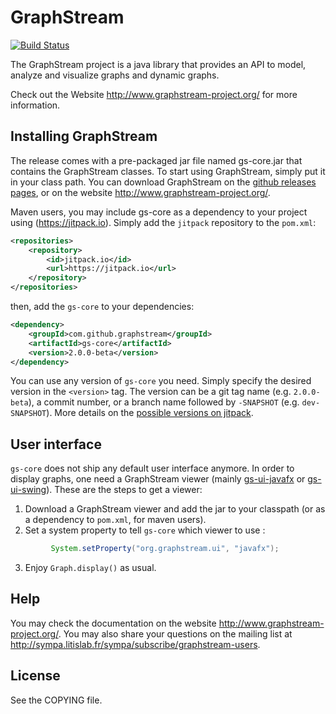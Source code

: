 # GraphStream


[![Build Status](https://travis-ci.org/graphstream/gs-core.svg?branch=dev)](https://travis-ci.org/graphstream/gs-core)

The GraphStream project is a java library that provides an API to model,
analyze and visualize graphs and dynamic graphs.

Check out the Website <http://www.graphstream-project.org/> for more information.

## Installing GraphStream

The release comes with a pre-packaged jar file named gs-core.jar that contains the GraphStream classes. To start using GraphStream, simply put it in your class path. You can download GraphStream on the [github releases pages](https://github.com/graphstream/gs-core/releases), or on the website <http://www.graphstream-project.org/>.

Maven users, you may include gs-core as a dependency to your project using (https://jitpack.io). 
Simply add the `jitpack` repository to the `pom.xml`:

```xml
<repositories>
    <repository>
        <id>jitpack.io</id>
        <url>https://jitpack.io</url>
    </repository>
</repositories>
```

then, add the `gs-core` to your dependencies:

```xml
<dependency>
    <groupId>com.github.graphstream</groupId>
    <artifactId>gs-core</artifactId>
    <version>2.0.0-beta</version>
</dependency>
```

You can use any version of `gs-core` you need. Simply specify the desired version in the `<version>` tag. The version can be a git tag name (e.g. `2.0.0-beta`), a commit number, or a branch name followed by `-SNAPSHOT` (e.g. `dev-SNAPSHOT`). More details on the [possible versions on jitpack](https://jitpack.io/#graphstream/gs-core).

## User interface

`gs-core` does not ship any default user interface anymore. In order to display graphs, one need a GraphStream viewer (mainly [gs-ui-javafx](https://github.com/graphstream/gs-ui-javafx) or [gs-ui-swing](https://github.com/graphstream/gs-ui-swing)). These are the steps to get a viewer:

1. Download a GraphStream viewer and add the jar to your classpath (or as a dependency to `pom.xml`, for maven users).
2. Set a system property to tell `gs-core` which viewer to use :
```java
         System.setProperty("org.graphstream.ui", "javafx");
```
3. Enjoy `Graph.display()` as usual.

## Help

You may check the documentation on the website <http://www.graphstream-project.org/>. 
You may also share your questions on the mailing list at <http://sympa.litislab.fr/sympa/subscribe/graphstream-users>.

## License

See the COPYING file.
